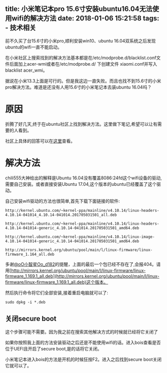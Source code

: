 title: 小米笔记本pro 15.6寸安装ubuntu16.04无法使用wifi的解决方法
date: 2018-01-06 15:21:58
tags:
	- 技术相关
---


前不久买了台15.6寸的小米pro,顺利安装win10、ubuntu 16.04双系统之后发现ubuntu的wifi一直不能启动。

在小米社区上搜索找到的解决方法基本都是在/etc/modprobe.d/blacklist.conf文件后面加上acer-wmi或者在/etc/modprobe.d/ 下创建文件 xiaomi.conf并写入blacklist acer_wmi。

据说在小米13.3上面是可行的。但是我这边一直失败。而且也找不到15.6寸的小米pro解决方法。难道是还没有人用15.6寸的小米笔记本去装ubuntu 16.04吗？

# 原因

折腾了好几天,终于在ubuntu社区上找到解决方法。这里做下笔记,希望可以让有需要的人看到。

社区上具体的回答可以在[这里](https://askubuntu.com/questions/910934/intel-wifi-card-not-recognised-in-ubuntu-16-04)查看。


# 解决方法

chili555大神给出的解释是Ubuntu 16.04没有覆盖8086:24fd这个wifi设备的驱动,需要自己安装。或者直接安装Ubuntu 17.04,这个版本的ubuntu已经覆盖了这个驱动。


自己安装wifi驱动的方法也很简单,首先下载下面链接的软件:

```
http://kernel.ubuntu.com/~kernel-ppa/mainline/v4.10.14/linux-headers-4.10.14-041014_4.10.14-041014.201705031501_all.deb

http://kernel.ubuntu.com/~kernel-ppa/mainline/v4.10.14/linux-headers-4.10.14-041014-generic_4.10.14-041014.201705031501_amd64.deb

http://kernel.ubuntu.com/~kernel-ppa/mainline/v4.10.14/linux-image-4.10.14-041014-generic_4.10.14-041014.201705031501_amd64.deb

http://mirrors.kernel.org/ubuntu/pool/main/l/linux-firmware/linux-firmware_1.164_all.deb
```

多谢[@oO小智星Oo_d182](https://www.jianshu.com/u/68a7ecdf1bb1)的提醒，上面的最后一个包已经不存在了,会报404。请用[http://mirrors.kernel.org/ubuntu/pool/main/l/linux-firmware/linux-firmware_1.169.1_all.deb](http://mirrors.kernel.org/ubuntu/pool/main/l/linux-firmware/linux-firmware_1.169.1_all.deb)这个版本。


然后执行命令将它们全部安装,接着重启电脑就可以了:

```
sudo dpkg -i *.deb
```

## 关闭secure boot

这个步骤可能不需要。因为我之前在搜索其他解决方式的时候就已经将它关闭了

如果你按照我上面的方法安装驱动之后还是不能使用wifi的话。进入bois查看是否位于UEFI且开启了secure boot,是的话将它关闭。

小米笔记本进入bois的方法是开机的时候狂按F2。进入之后找到secure boot关闭它就可以了。
